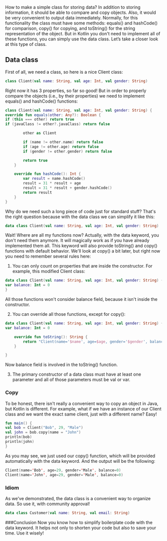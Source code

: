 How to make a simple class for storing data? In addition to storing information, it should be able to compare and copy objects. Also, it would be very convenient to output data immediately. Normally, for this functionality the class must have some methods: equals() and hashCode() for comparison, copy() for copying, and toString() for the string representation of the object. But in Kotlin you don't need to implement all of these functions, you can simply use the data class. Let’s take a closer look at this type of class.

## Data class
First of all, we need a class, so here is a nice Client class:

```kotlin
class Client(val name: String, val age: Int, val gender: String)
```
Right now it has 3 properties, so far so good! But in order to properly compare the objects (i.e., by their properties) we need to implement equals() and hashCode() functions:
```kotlin
class Client(val name: String, val age: Int, val gender: String) {
override fun equals(other: Any?): Boolean {
if (this === other) return true
if (javaClass != other?.javaClass) return false

        other as Client

        if (name != other.name) return false
        if (age != other.age) return false
        if (gender != other.gender) return false

        return true
    }

    override fun hashCode(): Int {
        var result = name.hashCode()
        result = 31 * result + age
        result = 31 * result + gender.hashCode()
        return result
    }
}

```
Why do we need such a long piece of code just for standard stuff? That's the right question because with the data class we can simplify it like this:

```kotlin
data class Client(val name: String, val age: Int, val gender: String)
```
Wait! Where are all my functions now? Actually, with the data keyword, you don't need them anymore. It will magically work as if you have already implemented them all. This keyword will also provide toString() and copy() functions with default behavior. We'll look at copy() a bit later, but right now you need to remember several rules here:

1. You can only count on properties that are inside the constructor. For example, this modified Client class:

```kotlin
data class Client(val name: String, val age: Int, val gender: String) {
var balance: Int = 0
}
```
All those functions won't consider balance field, because it isn't inside the constructor.

2. You can override all those functions, except for copy():
```kotlin
data class Client(val name: String, val age: Int, val gender: String) {
var balance: Int = 0

    override fun toString(): String {
        return "Client(name='$name', age=$age, gender='$gender', balance=$balance)"
    }

}

```
Now balance field is involved in the toString() function.

3. The primary constructor of a data class must have at least one parameter and all of those parameters must be val or var.

### Copy
To be honest, there isn't really a convenient way to copy an object in Java, but Kotlin is different. For example, what if we have an instance of our Client class and we want the exact same client, just with a different name? Easy!
```kotlin
fun main() {
val bob = Client("Bob", 29, "Male")
val john = bob.copy(name = "John")
println(bob)
println(john)
}

```
As you may see, we just used our copy() function, which will be provided automatically with the data keyword. And the output will be the following:
```kotlin
Client(name='Bob', age=29, gender='Male', balance=0)
Client(name='John', age=29, gender='Male', balance=0)

```
### Idiom
As we've demonstrated, the data class is a convenient way to organize data. So use it, with community approval!

```kotlin
data class Customer(val name: String, val email: String)
```
###Conclusion
Now you know how to simplify boilerplate code with the data keyword. It helps not only to shorten your code but also to save your time. Use it wisely!